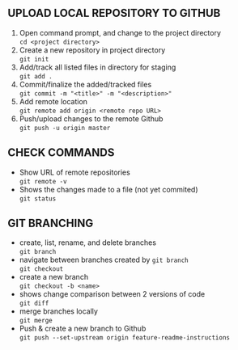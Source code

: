 ## UPLOAD LOCAL REPOSITORY TO GITHUB
1. Open command prompt, and change to the project directory<br/>
	```cd <project directory>```
2. Create a new repository in project directory<br/> 
	```git init```
3. Add/track all listed files in directory for staging<br/> 
	```git add .```
4. Commit/finalize the added/tracked files<br/>
	```git commit -m "<title>" -m "<description>"```
5. Add remote location<br/>
	```git remote add origin <remote repo URL>```
6. Push/upload changes to the remote Github<br/>
	```git push -u origin master```

## CHECK COMMANDS
* Show URL of remote repositories<br/>
	```git remote -v```
* Shows the changes made to a file (not yet commited)<br/>
	```git status```

## GIT BRANCHING
* create, list, rename, and delete branches<br/>
    ```git branch```
* navigate between branches created by ```git branch```<br/>
    ```git checkout```
* create a new branch<br/>
    ```git checkout -b <name>```
* shows change comparison between 2 versions of code<br/>
    ```git diff```
* merge branches locally<br/>
    ```git merge```
* Push & create a new branch to Github</br>
```git push --set-upstream origin feature-readme-instructions```
